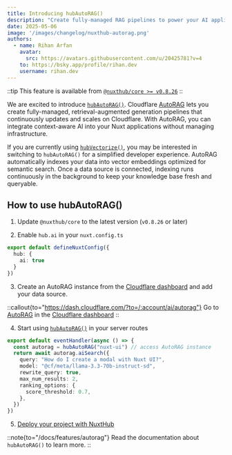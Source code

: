 ```yaml
---
title: Introducing hubAutoRAG()
description: "Create fully-managed RAG pipelines to power your AI applications with accurate and up-to-date information."
date: 2025-05-06
image: '/images/changelog/nuxthub-autorag.png'
authors:
  - name: Rihan Arfan
    avatar:
      src: https://avatars.githubusercontent.com/u/20425781?v=4
    to: https://bsky.app/profile/rihan.dev
    username: rihan.dev
---
```


::tip
This feature is available from [`@nuxthub/core >= v0.8.26`](https://github.com/nuxt-hub/core/releases/tag/v0.8.26)
::


We are excited to introduce [`hubAutoRAG()`](/docs/features/autorag). Cloudflare [AutoRAG](https://developers.cloudflare.com/autorag/) lets you create fully-managed, retrieval-augmented generation pipelines that continuously updates and scales on Cloudflare. With AutoRAG, you can integrate context-aware AI into your Nuxt applications without managing infrastructure.

If you are currently using [`hubVectorize()`](/docs/features/vectorize), you may be interested in switching to `hubAutoRAG()` for a simplified developer experience. AutoRAG automatically indexes your data into vector embeddings optimized for semantic search. Once a data source is connected, indexing runs continuously in the background to keep your knowledge base fresh and queryable.

## How to use hubAutoRAG()

1. Update `@nuxthub/core` to the latest version (`v0.8.26` or later)

2. Enable `hub.ai` in your `nuxt.config.ts`

```ts [nuxt.config.ts]
export default defineNuxtConfig({
  hub: {
    ai: true
  }
})
```

3. Create an AutoRAG instance from the [Cloudflare dashboard](https://dash.cloudflare.com/?to=/:account/ai/autorag) and add your data source.

::callout{to="https://dash.cloudflare.com/?to=/:account/ai/autorag"}
Go to [AutoRAG](https://dash.cloudflare.com/?to=/:account/ai/autorag) in the [Cloudflare dashboard](https://dash.cloudflare.com/?to=/:account/ai/autorag)
::

4. Start using [`hubAutoRAG()`](/docs/features/browser) in your server routes

```ts [server/api/rag.ts]
export default eventHandler(async () => {
  const autorag = hubAutoRAG("nuxt-ui") // access AutoRAG instance
  return await autorag.aiSearch({
    query: "How do I create a modal with Nuxt UI?",
    model: "@cf/meta/llama-3.3-70b-instruct-sd",
    rewrite_query: true,
    max_num_results: 2,
    ranking_options: {
      score_threshold: 0.7,
    },
  })
})
```

5. [Deploy your project with NuxtHub](/docs/getting-started/deploy)

::note{to="/docs/features/autorag"}
Read the documentation about `hubAutoRAG()` to learn more.
::
